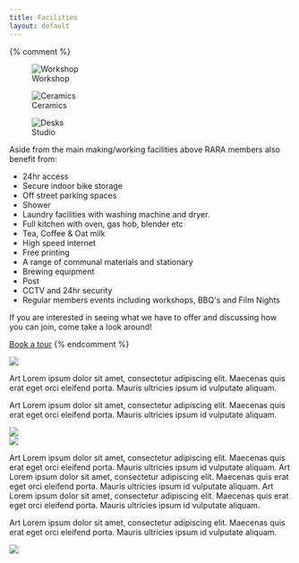 ```yaml
---
title: Facilities
layout: default
---
```


{% comment %}
<section class = "three-columns">
<figure class = "labelled">
    <img src="/assets/images/workshop.jpg" alt="Workshop">
    <figcaption>Workshop</figcaption>
</figure>

<figure class = "labelled">
<img src="/assets/images/ceramics.jpg" alt="Ceramics">
    <figcaption>Ceramics</figcaption>
</figure>

<figure class = "labelled">
<img src="/assets/images/desks.jpg" alt="Desks">
    <figcaption>Studio</figcaption>
</figure>
</section>

Aside from the main making/working facilities above RARA members also benefit from:

* 24hr access
* Secure indoor bike storage
* Off street parking spaces
* Shower
* Laundry facilities with washing machine and dryer.
* Full kitchen with oven, gas hob, blender etc
* Tea, Coffee & Oat milk
* High speed internet
* Free printing
* A range of communal materials and stationary
* Brewing equipment
* Post
* CCTV and 24hr security
* Regular members events including workshops, BBQ's and Film Nights

If you are interested in seeing what we have to offer and discussing how you can join, come take a look around!

[Book a tour](https://calendly.com/r-a-r-a/tour)
{% endcomment %}


<section class="facilities-container">
<section class = "facilities s1">
<img src="/assets/images/R1.png" class = "top left">
<p>
Art Lorem ipsum dolor sit amet, consectetur adipiscing elit. Maecenas quis erat eget orci eleifend porta. Mauris ultricies ipsum id vulputate aliquam. 
</p>
</section>

<section class = "facilities s2">
<p>
Art Lorem ipsum dolor sit amet, consectetur adipiscing elit. Maecenas quis erat eget orci eleifend porta. Mauris ultricies ipsum id vulputate aliquam. 
</p>
<img src="/assets/images/A1.png" class = "top right">
</section>

<section class = "facilities s3">
<img src="/assets/images/R2.png" class = "bottom left">
<p>
Art Lorem ipsum dolor sit amet, consectetur adipiscing elit. Maecenas quis erat eget orci eleifend porta. Mauris ultricies ipsum id vulputate aliquam. Art Lorem ipsum dolor sit amet, consectetur adipiscing elit. Maecenas quis erat eget orci eleifend porta. Mauris ultricies ipsum id vulputate aliquam. Art Lorem ipsum dolor sit amet, consectetur adipiscing elit. Maecenas quis erat eget orci eleifend porta. Mauris ultricies ipsum id vulputate aliquam. 
</p>
</section>

<section class = "facilities s4">
<p>
Art Lorem ipsum dolor sit amet, consectetur adipiscing elit. Maecenas quis erat eget orci eleifend porta. Mauris ultricies ipsum id vulputate aliquam. 
</p>
<img src="/assets/images/A2.png" class = "bottom right">
</section>


</section>